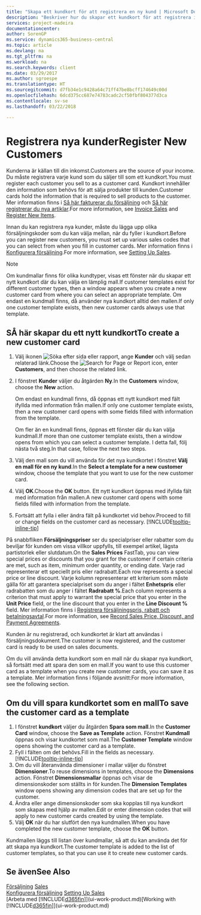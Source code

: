 ```yaml
---
title: "Skapa ett kundkort för att registrera en ny kund | Microsoft Docs"
description: "Beskriver hur du skapar ett kundkort för att registrera information om varje ny kund eller klienten som du säljer till."
services: project-madeira
documentationcenter: 
author: SorenGP
ms.service: dynamics365-business-central
ms.topic: article
ms.devlang: na
ms.tgt_pltfrm: na
ms.workload: na
ms.search.keywords: client
ms.date: 03/29/2017
ms.author: sgroespe
ms.translationtype: HT
ms.sourcegitcommit: d7fb34e1c9428a64c71ff47be8bcff174649c00d
ms.openlocfilehash: 6dcd375cc687e74783cadc2cf50fbf804377d3ca
ms.contentlocale: sv-se
ms.lasthandoff: 03/22/2018

---
```

# <a name="register-new-customers"></a><span data-ttu-id="e9b5d-103">Registrera nya kunder</span><span class="sxs-lookup"><span data-stu-id="e9b5d-103">Register New Customers</span></span>
<span data-ttu-id="e9b5d-104">Kunderna är källan till din inkomst.</span><span class="sxs-lookup"><span data-stu-id="e9b5d-104">Customers are the source of your income.</span></span> <span data-ttu-id="e9b5d-105">Du måste registrera varje kund som du säljer till som ett kundkort.</span><span class="sxs-lookup"><span data-stu-id="e9b5d-105">You must register each customer you sell to as a customer card.</span></span> <span data-ttu-id="e9b5d-106">Kundkort innehåller den information som behövs för att sälja produkter till kunden.</span><span class="sxs-lookup"><span data-stu-id="e9b5d-106">Customer cards hold the information that is required to sell products to the customer.</span></span> <span data-ttu-id="e9b5d-107">Mer information finns i [Så här fakturerar du försäljning](sales-how-invoice-sales.md) och [Så här registrerar du nya artiklar](inventory-how-register-new-items.md).</span><span class="sxs-lookup"><span data-stu-id="e9b5d-107">For more information, see [Invoice Sales](sales-how-invoice-sales.md) and [Register New Items](inventory-how-register-new-items.md).</span></span>  

<span data-ttu-id="e9b5d-108">Innan du kan registrera nya kunder, måste du lägga upp olika försäljningskoder som du kan välja mellan, när du fyller i kundkort.</span><span class="sxs-lookup"><span data-stu-id="e9b5d-108">Before you can register new customers, you must set up various sales codes that you can select from when you fill in customer cards.</span></span> <span data-ttu-id="e9b5d-109">Mer information finns i [Konfigurera försäljning](sales-setup-sales.md).</span><span class="sxs-lookup"><span data-stu-id="e9b5d-109">For more information, see [Setting Up Sales](sales-setup-sales.md).</span></span>

> [!NOTE]  
>   <span data-ttu-id="e9b5d-110">Om kundmallar finns för olika kundtyper, visas ett fönster när du skapar ett nytt kundkort där du kan välja en lämplig mall.</span><span class="sxs-lookup"><span data-stu-id="e9b5d-110">If customer templates exist for different customer types, then a window appears when you create a new customer card from where you can select an appropriate template.</span></span> <span data-ttu-id="e9b5d-111">Om endast en kundmall finns, då använder nya kundkort alltid den mallen.</span><span class="sxs-lookup"><span data-stu-id="e9b5d-111">If only one customer template exists, then new customer cards always use that template.</span></span>

## <a name="to-create-a-new-customer-card"></a><span data-ttu-id="e9b5d-112">SÅ här skapar du ett nytt kundkort</span><span class="sxs-lookup"><span data-stu-id="e9b5d-112">To create a new customer card</span></span>
1. <span data-ttu-id="e9b5d-113">Välj ikonen ![Söka efter sida eller rapport](media/ui-search/search_small.png "Ikonen Söka efter sida eller rapport"), ange **Kunder** och välj sedan relaterad länk.</span><span class="sxs-lookup"><span data-stu-id="e9b5d-113">Choose the ![Search for Page or Report](media/ui-search/search_small.png "Search for Page or Report icon") icon, enter **Customers**, and then choose the related link.</span></span>  
2. <span data-ttu-id="e9b5d-114">I fönstret **Kunder** väljer du åtgärden **Ny**.</span><span class="sxs-lookup"><span data-stu-id="e9b5d-114">In the **Customers** window, choose the **New** action.</span></span>

    <span data-ttu-id="e9b5d-115">Om endast en kundmall finns, då öppnas ett nytt kundkort med fält ifyllda med information från mallen.</span><span class="sxs-lookup"><span data-stu-id="e9b5d-115">If only one customer template exists, then a new customer card opens with some fields filled with information from the template.</span></span>

    <span data-ttu-id="e9b5d-116">Om fler än en kundmall finns, öppnas ett fönster där du kan välja kundmall.</span><span class="sxs-lookup"><span data-stu-id="e9b5d-116">If more than one customer template exists, then a window opens from which you can select a customer template.</span></span> <span data-ttu-id="e9b5d-117">I detta fall, följ nästa två steg.</span><span class="sxs-lookup"><span data-stu-id="e9b5d-117">In that case, follow the next two steps.</span></span>
3. <span data-ttu-id="e9b5d-118">Välj den mall som du vill använda för det nya kundkortet i fönstret **Välj en mall för en ny kund**.</span><span class="sxs-lookup"><span data-stu-id="e9b5d-118">In the **Select a template for a new customer** window, choose the template that you want to use for the new customer card.</span></span>
4. <span data-ttu-id="e9b5d-119">Välj **OK**.</span><span class="sxs-lookup"><span data-stu-id="e9b5d-119">Choose the **OK** button.</span></span> <span data-ttu-id="e9b5d-120">Ett nytt kundkort öppnas med ifyllda fält med information från mallen.</span><span class="sxs-lookup"><span data-stu-id="e9b5d-120">A new customer card opens with some fields filled with information from the template.</span></span>  
5. <span data-ttu-id="e9b5d-121">Fortsätt att fylla i eller ändra fält på kundkortet vid behov.</span><span class="sxs-lookup"><span data-stu-id="e9b5d-121">Proceed to fill or change fields on the customer card as necessary.</span></span> [!INCLUDE[tooltip-inline-tip](includes/tooltip-inline-tip_md.md)]

<span data-ttu-id="e9b5d-122">På snabbfliken **Försäljningspriser** ser du specialpriser eller rabatter som du beviljar för kunden om vissa villkor uppfylls, till exempel artikel, lägsta partistorlek eller slutdatum.</span><span class="sxs-lookup"><span data-stu-id="e9b5d-122">On the **Sales Prices** FastTab, you can view special prices or discounts that you grant for the customer if certain criteria are met, such as item, minimum order quantity, or ending date.</span></span> <span data-ttu-id="e9b5d-123">Varje rad representerar ett speciellt pris eller radrabatt.</span><span class="sxs-lookup"><span data-stu-id="e9b5d-123">Each row represents a special price or line discount.</span></span> <span data-ttu-id="e9b5d-124">Varje kolumn representerar ett kriterium som måste gälla för att garantera specialpriset som du anger i fältet **Enhetspris** eller radrabatten som du anger i fältet **Radrabatt %**.</span><span class="sxs-lookup"><span data-stu-id="e9b5d-124">Each column represents a criterion that must apply to warrant the special price that you enter in the **Unit Price** field, or the line discount that you enter in the **Line Discount %** field.</span></span> <span data-ttu-id="e9b5d-125">Mer information finns i [Registrera försäljningspris, rabatt och betalningsavtal](sales-how-record-sales-price-discount-payment-agreements.md).</span><span class="sxs-lookup"><span data-stu-id="e9b5d-125">For more information, see [Record Sales Price, Discount, and Payment Agreements](sales-how-record-sales-price-discount-payment-agreements.md).</span></span>

<span data-ttu-id="e9b5d-126">Kunden är nu registrerad, och kundkortet är klart att användas i försäljningsdokument.</span><span class="sxs-lookup"><span data-stu-id="e9b5d-126">The customer is now registered, and the customer card is ready to be used on sales documents.</span></span>

<span data-ttu-id="e9b5d-127">Om du vill använda detta kundkort som en mall när du skapar nya kundkort, så fortsätt med att spara den som en mall.</span><span class="sxs-lookup"><span data-stu-id="e9b5d-127">If you want to use this customer card as a template when you create new customer cards, you can save it as a template.</span></span> <span data-ttu-id="e9b5d-128">Mer information finns i följande avsnitt:</span><span class="sxs-lookup"><span data-stu-id="e9b5d-128">For more information, see the following section.</span></span>

## <a name="to-save-the-customer-card-as-a-template"></a><span data-ttu-id="e9b5d-129">Om du vill spara kundkortet som en mall</span><span class="sxs-lookup"><span data-stu-id="e9b5d-129">To save the customer card as a template</span></span>
1. <span data-ttu-id="e9b5d-130">I fönstret **kundkort** väljer du åtgärden **Spara som mall**.</span><span class="sxs-lookup"><span data-stu-id="e9b5d-130">In the **Customer Card** window, choose the **Save as Template** action.</span></span> <span data-ttu-id="e9b5d-131">Fönstret **Kundmall** öppnas och visar kundkortet som mall.</span><span class="sxs-lookup"><span data-stu-id="e9b5d-131">The **Customer Template** window opens showing the customer card as a template.</span></span>
2. <span data-ttu-id="e9b5d-132">Fyll i fälten om det behövs.</span><span class="sxs-lookup"><span data-stu-id="e9b5d-132">Fill in the fields as necessary.</span></span> [!INCLUDE[tooltip-inline-tip](includes/tooltip-inline-tip_md.md)]
3. <span data-ttu-id="e9b5d-133">Om du vill återanvända dimensioner i mallar väljer du fönstret **Dimensioner**.</span><span class="sxs-lookup"><span data-stu-id="e9b5d-133">To reuse dimensions in templates, choose the **Dimensions** action.</span></span> <span data-ttu-id="e9b5d-134">Fönstret **Dimensionsmallar** öppnas och visar de dimensionskoder som ställts in för kunden.</span><span class="sxs-lookup"><span data-stu-id="e9b5d-134">The **Dimension Templates** window opens showing any dimension codes that are set up for the customer.</span></span>
4. <span data-ttu-id="e9b5d-135">Ändra eller ange dimensionskoder som ska kopplas till nya kundkort som skapas med hjälp av mallen.</span><span class="sxs-lookup"><span data-stu-id="e9b5d-135">Edit or enter dimension codes that will apply to new customer cards created by using the template.</span></span>  
5. <span data-ttu-id="e9b5d-136">Välj **OK** när du har slutfört den nya kundmallen.</span><span class="sxs-lookup"><span data-stu-id="e9b5d-136">When you have completed the new customer template, choose the **OK** button.</span></span>

<span data-ttu-id="e9b5d-137">Kundmallen läggs till listan över kundmallar, så att du kan använda det för att skapa nya kundkort.</span><span class="sxs-lookup"><span data-stu-id="e9b5d-137">The customer template is added to the list of customer templates, so that you can use it to create new customer cards.</span></span>

## <a name="see-also"></a><span data-ttu-id="e9b5d-138">Se även</span><span class="sxs-lookup"><span data-stu-id="e9b5d-138">See Also</span></span>
<span data-ttu-id="e9b5d-139">[Försäljning](sales-manage-sales.md)  </span><span class="sxs-lookup"><span data-stu-id="e9b5d-139">[Sales](sales-manage-sales.md)  </span></span>  
<span data-ttu-id="e9b5d-140">[Konfigurera försäljning](sales-setup-sales.md)  </span><span class="sxs-lookup"><span data-stu-id="e9b5d-140">[Setting Up Sales](sales-setup-sales.md)  </span></span>  
<span data-ttu-id="e9b5d-141">[Arbeta med [!INCLUDE[d365fin](includes/d365fin_md.md)]](ui-work-product.md)</span><span class="sxs-lookup"><span data-stu-id="e9b5d-141">[Working with [!INCLUDE[d365fin](includes/d365fin_md.md)]](ui-work-product.md)</span></span>

